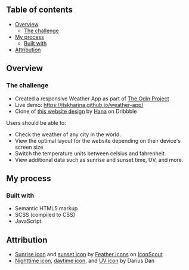 ## Table of contents

- [Overview](#overview)
  - [The challenge](#the-challenge)
- [My process](#my-process)
  - [Built with](#built-with)
- [Attribution](#attribution)

## Overview

### The challenge

- Created a responsive Weather App as part of [The Odin Project](https://www.theodinproject.com)
- Live demo: https://itskharina.github.io/weather-app/
- Clone of [this website design](https://dribbble.com/shots/22808487-Weather-Forecast-Dark-theme) by [Hana](https://dribbble.com/hana295) on Dribbble

Users should be able to:

- Check the weather of any city in the world.
- View the optimal layout for the website depending on their device's screen size
- Switch the temperature units between celsius and fahrenheit.
- View additional data such as sunrise and sunset time, UV, and more.

## My process

### Built with

- Semantic HTML5 markup
- SCSS (compiled to CSS)
- JavaScript

## Attribution

- [Sunrise icon](https://iconscout.com/icons/sunrise) and [sunset icon](https://iconscout.com/icons/sunset) by [Feather Icons](https://iconscout.com/contributors/feathericons) on [IconScout](https://iconscout.com)
- [Nighttime icon](https://www.freepik.com/icon/desert_1360330), [daytime icon](https://www.freepik.com/icon/desert_1360329#fromView=resource_detail&position=62), and [UV icon](https://www.freepik.com/icon/sun_4637381#fromView=search&term=uv&track=ais&page=1&position=2) by Darius Dan

